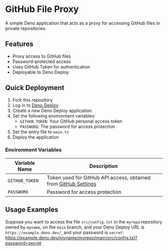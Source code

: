 # GitHub File Proxy

A simple Deno application that acts as a proxy for accessing GitHub files in private repositories.

## Features

- Proxy access to GitHub files
- Password-protected access
- Uses GitHub Token for authentication
- Deployable to Deno Deploy

## Quick Deployment

1. Fork this repository
2. Log in to [Deno Deploy](https://dash.deno.com/)
3. Create a new Deno Deploy application
4. Set the following environment variables:
   - `GITHUB_TOKEN`: Your GitHub personal access token
   - `PASSWORD`: The password for access protection
5. Set the entry file to `main.ts`
6. Deploy the application




### Environment Variables

| Variable Name | Description |
|---------------|-------------|
| `GITHUB_TOKEN` | Token used for GitHub API access, obtained from [GitHub Settings](https://github.com/settings/tokens) |
| `PASSWORD` | Password for access protection |


## Usage Examples

Suppose you want to access the file `src/config.txt` in the `myrepo` repository owned by `myname`, on the `main` branch, and your Deno Deploy URL is `https://example.deno.dev/`, and your password is `secret`: https://example.deno.dev/myname/myrepo/main/src/config.txt?password=secret

